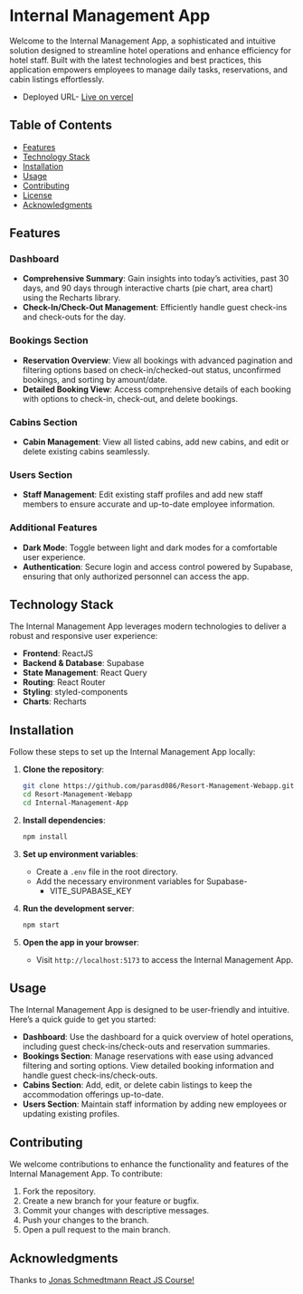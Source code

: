 # Internal Management App

Welcome to the Internal Management App, a sophisticated and intuitive solution designed to streamline hotel operations and enhance efficiency for hotel staff. Built with the latest technologies and best practices, this application empowers employees to manage daily tasks, reservations, and cabin listings effortlessly.

- Deployed URL- [Live on vercel](https://internal-management-webapp.vercel.app/)

## Table of Contents

- [Features](#features)
- [Technology Stack](#technology-stack)
- [Installation](#installation)
- [Usage](#usage)
- [Contributing](#contributing)
- [License](#license)
- [Acknowledgments](#acknowledgments)

## Features

### Dashboard

- **Comprehensive Summary**: Gain insights into today’s activities, past 30 days, and 90 days through interactive charts (pie chart, area chart) using the Recharts library.
- **Check-In/Check-Out Management**: Efficiently handle guest check-ins and check-outs for the day.

### Bookings Section

- **Reservation Overview**: View all bookings with advanced pagination and filtering options based on check-in/checked-out status, unconfirmed bookings, and sorting by amount/date.
- **Detailed Booking View**: Access comprehensive details of each booking with options to check-in, check-out, and delete bookings.

### Cabins Section

- **Cabin Management**: View all listed cabins, add new cabins, and edit or delete existing cabins seamlessly.

### Users Section

- **Staff Management**: Edit existing staff profiles and add new staff members to ensure accurate and up-to-date employee information.

### Additional Features

- **Dark Mode**: Toggle between light and dark modes for a comfortable user experience.
- **Authentication**: Secure login and access control powered by Supabase, ensuring that only authorized personnel can access the app.

## Technology Stack

The Internal Management App leverages modern technologies to deliver a robust and responsive user experience:

- **Frontend**: ReactJS
- **Backend & Database**: Supabase
- **State Management**: React Query
- **Routing**: React Router
- **Styling**: styled-components
- **Charts**: Recharts

## Installation

Follow these steps to set up the Internal Management App locally:

1. **Clone the repository**:

   ```bash
   git clone https://github.com/parasd086/Resort-Management-Webapp.git
   cd Resort-Management-Webapp
   cd Internal-Management-App
   ```

2. **Install dependencies**:

   ```bash
   npm install
   ```

3. **Set up environment variables**:

   - Create a `.env` file in the root directory.
   - Add the necessary environment variables for Supabase-
     - VITE_SUPABASE_KEY

4. **Run the development server**:

   ```bash
   npm start
   ```

5. **Open the app in your browser**:
   - Visit `http://localhost:5173` to access the Internal Management App.

## Usage

The Internal Management App is designed to be user-friendly and intuitive. Here’s a quick guide to get you started:

- **Dashboard**: Use the dashboard for a quick overview of hotel operations, including guest check-ins/check-outs and reservation summaries.
- **Bookings Section**: Manage reservations with ease using advanced filtering and sorting options. View detailed booking information and handle guest check-ins/check-outs.
- **Cabins Section**: Add, edit, or delete cabin listings to keep the accommodation offerings up-to-date.
- **Users Section**: Maintain staff information by adding new employees or updating existing profiles.

## Contributing

We welcome contributions to enhance the functionality and features of the Internal Management App. To contribute:

1. Fork the repository.
2. Create a new branch for your feature or bugfix.
3. Commit your changes with descriptive messages.
4. Push your changes to the branch.
5. Open a pull request to the main branch.

## Acknowledgments

Thanks to [Jonas Schmedtmann React JS Course!](https://www.udemy.com/course/the-ultimate-react-course/)
